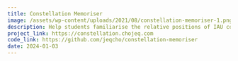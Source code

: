 ```yaml
---
title: Constellation Memoriser
image: /assets/wp-content/uploads/2021/08/constellation-memoriser-1.png
description: Help students familiarise the relative positions of IAU constellations.
project_link: https://constellation.chojeq.com
code_link: https://github.com/jeqcho/constellation-memoriser
date: 2024-01-03
---
```

